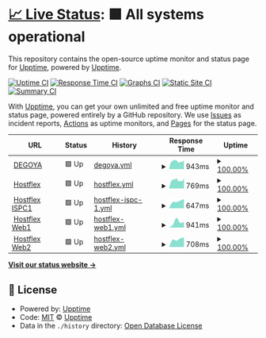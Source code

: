 # [📈 Live Status](https://demo.upptime.js.org): <!--live status--> **🟩 All systems operational**

This repository contains the open-source uptime monitor and status page for [Upptime](https://upptime.js.org), powered by [Upptime](https://github.com/upptime/upptime).

[![Uptime CI](https://github.com/koj-co/upptime/workflows/Uptime%20CI/badge.svg)](https://github.com/koj-co/upptime/actions?query=workflow%3A%22Uptime+CI%22)
[![Response Time CI](https://github.com/koj-co/upptime/workflows/Response%20Time%20CI/badge.svg)](https://github.com/koj-co/upptime/actions?query=workflow%3A%22Response+Time+CI%22)
[![Graphs CI](https://github.com/koj-co/upptime/workflows/Graphs%20CI/badge.svg)](https://github.com/koj-co/upptime/actions?query=workflow%3A%22Graphs+CI%22)
[![Static Site CI](https://github.com/koj-co/upptime/workflows/Static%20Site%20CI/badge.svg)](https://github.com/koj-co/upptime/actions?query=workflow%3A%22Static+Site+CI%22)
[![Summary CI](https://github.com/koj-co/upptime/workflows/Summary%20CI/badge.svg)](https://github.com/koj-co/upptime/actions?query=workflow%3A%22Summary+CI%22)

With [Upptime](https://upptime.js.org), you can get your own unlimited and free uptime monitor and status page, powered entirely by a GitHub repository. We use [Issues](https://github.com/upptime/upptime/issues) as incident reports, [Actions](https://github.com/upptime/upptime/actions) as uptime monitors, and [Pages](https://demo.upptime.js.org) for the status page.

<!--start: status pages-->
<!-- This summary is generated by Upptime (https://github.com/upptime/upptime) -->
<!-- Do not edit this manually, your changes will be overwritten -->
<!-- prettier-ignore -->
| URL | Status | History | Response Time | Uptime |
| --- | ------ | ------- | ------------- | ------ |
| <img alt="" src="https://favicons.githubusercontent.com/degoya.digital" height="13"> [DEGOYA](https://degoya.digital) | 🟩 Up | [degoya.yml](https://github.com/degoya/Upptime/commits/master/history/degoya.yml) | <details><summary><img alt="Response time graph" src="./graphs/degoya/response-time-week.png" height="20"> 943ms</summary><br><a href="https://degoya.upptime.js.org/history/degoya"><img alt="Response time 1085" src="https://img.shields.io/endpoint?url=https%3A%2F%2Fraw.githubusercontent.com%2Fdegoya%2FUpptime%2Fmaster%2Fapi%2Fdegoya%2Fresponse-time.json"></a><br><a href="https://degoya.upptime.js.org/history/degoya"><img alt="24-hour response time 897" src="https://img.shields.io/endpoint?url=https%3A%2F%2Fraw.githubusercontent.com%2Fdegoya%2FUpptime%2Fmaster%2Fapi%2Fdegoya%2Fresponse-time-day.json"></a><br><a href="https://degoya.upptime.js.org/history/degoya"><img alt="7-day response time 943" src="https://img.shields.io/endpoint?url=https%3A%2F%2Fraw.githubusercontent.com%2Fdegoya%2FUpptime%2Fmaster%2Fapi%2Fdegoya%2Fresponse-time-week.json"></a><br><a href="https://degoya.upptime.js.org/history/degoya"><img alt="30-day response time 1085" src="https://img.shields.io/endpoint?url=https%3A%2F%2Fraw.githubusercontent.com%2Fdegoya%2FUpptime%2Fmaster%2Fapi%2Fdegoya%2Fresponse-time-month.json"></a><br><a href="https://degoya.upptime.js.org/history/degoya"><img alt="1-year response time 1085" src="https://img.shields.io/endpoint?url=https%3A%2F%2Fraw.githubusercontent.com%2Fdegoya%2FUpptime%2Fmaster%2Fapi%2Fdegoya%2Fresponse-time-year.json"></a></details> | <details><summary><a href="https://degoya.upptime.js.org/history/degoya">100.00%</a></summary><a href="https://degoya.upptime.js.org/history/degoya"><img alt="All-time uptime 99.77%" src="https://img.shields.io/endpoint?url=https%3A%2F%2Fraw.githubusercontent.com%2Fdegoya%2FUpptime%2Fmaster%2Fapi%2Fdegoya%2Fuptime.json"></a><br><a href="https://degoya.upptime.js.org/history/degoya"><img alt="24-hour uptime 100.00%" src="https://img.shields.io/endpoint?url=https%3A%2F%2Fraw.githubusercontent.com%2Fdegoya%2FUpptime%2Fmaster%2Fapi%2Fdegoya%2Fuptime-day.json"></a><br><a href="https://degoya.upptime.js.org/history/degoya"><img alt="7-day uptime 100.00%" src="https://img.shields.io/endpoint?url=https%3A%2F%2Fraw.githubusercontent.com%2Fdegoya%2FUpptime%2Fmaster%2Fapi%2Fdegoya%2Fuptime-week.json"></a><br><a href="https://degoya.upptime.js.org/history/degoya"><img alt="30-day uptime 99.77%" src="https://img.shields.io/endpoint?url=https%3A%2F%2Fraw.githubusercontent.com%2Fdegoya%2FUpptime%2Fmaster%2Fapi%2Fdegoya%2Fuptime-month.json"></a><br><a href="https://degoya.upptime.js.org/history/degoya"><img alt="1-year uptime 99.77%" src="https://img.shields.io/endpoint?url=https%3A%2F%2Fraw.githubusercontent.com%2Fdegoya%2FUpptime%2Fmaster%2Fapi%2Fdegoya%2Fuptime-year.json"></a></details>
| <img alt="" src="https://favicons.githubusercontent.com/hostflex.de" height="13"> [Hostflex](https://hostflex.de) | 🟩 Up | [hostflex.yml](https://github.com/degoya/Upptime/commits/master/history/hostflex.yml) | <details><summary><img alt="Response time graph" src="./graphs/hostflex/response-time-week.png" height="20"> 769ms</summary><br><a href="https://degoya.upptime.js.org/history/hostflex"><img alt="Response time 925" src="https://img.shields.io/endpoint?url=https%3A%2F%2Fraw.githubusercontent.com%2Fdegoya%2FUpptime%2Fmaster%2Fapi%2Fhostflex%2Fresponse-time.json"></a><br><a href="https://degoya.upptime.js.org/history/hostflex"><img alt="24-hour response time 800" src="https://img.shields.io/endpoint?url=https%3A%2F%2Fraw.githubusercontent.com%2Fdegoya%2FUpptime%2Fmaster%2Fapi%2Fhostflex%2Fresponse-time-day.json"></a><br><a href="https://degoya.upptime.js.org/history/hostflex"><img alt="7-day response time 769" src="https://img.shields.io/endpoint?url=https%3A%2F%2Fraw.githubusercontent.com%2Fdegoya%2FUpptime%2Fmaster%2Fapi%2Fhostflex%2Fresponse-time-week.json"></a><br><a href="https://degoya.upptime.js.org/history/hostflex"><img alt="30-day response time 925" src="https://img.shields.io/endpoint?url=https%3A%2F%2Fraw.githubusercontent.com%2Fdegoya%2FUpptime%2Fmaster%2Fapi%2Fhostflex%2Fresponse-time-month.json"></a><br><a href="https://degoya.upptime.js.org/history/hostflex"><img alt="1-year response time 925" src="https://img.shields.io/endpoint?url=https%3A%2F%2Fraw.githubusercontent.com%2Fdegoya%2FUpptime%2Fmaster%2Fapi%2Fhostflex%2Fresponse-time-year.json"></a></details> | <details><summary><a href="https://degoya.upptime.js.org/history/hostflex">100.00%</a></summary><a href="https://degoya.upptime.js.org/history/hostflex"><img alt="All-time uptime 100.00%" src="https://img.shields.io/endpoint?url=https%3A%2F%2Fraw.githubusercontent.com%2Fdegoya%2FUpptime%2Fmaster%2Fapi%2Fhostflex%2Fuptime.json"></a><br><a href="https://degoya.upptime.js.org/history/hostflex"><img alt="24-hour uptime 100.00%" src="https://img.shields.io/endpoint?url=https%3A%2F%2Fraw.githubusercontent.com%2Fdegoya%2FUpptime%2Fmaster%2Fapi%2Fhostflex%2Fuptime-day.json"></a><br><a href="https://degoya.upptime.js.org/history/hostflex"><img alt="7-day uptime 100.00%" src="https://img.shields.io/endpoint?url=https%3A%2F%2Fraw.githubusercontent.com%2Fdegoya%2FUpptime%2Fmaster%2Fapi%2Fhostflex%2Fuptime-week.json"></a><br><a href="https://degoya.upptime.js.org/history/hostflex"><img alt="30-day uptime 100.00%" src="https://img.shields.io/endpoint?url=https%3A%2F%2Fraw.githubusercontent.com%2Fdegoya%2FUpptime%2Fmaster%2Fapi%2Fhostflex%2Fuptime-month.json"></a><br><a href="https://degoya.upptime.js.org/history/hostflex"><img alt="1-year uptime 100.00%" src="https://img.shields.io/endpoint?url=https%3A%2F%2Fraw.githubusercontent.com%2Fdegoya%2FUpptime%2Fmaster%2Fapi%2Fhostflex%2Fuptime-year.json"></a></details>
| <img alt="" src="https://favicons.githubusercontent.com/ispc1.hostflex.de" height="13"> [Hostflex ISPC1](https://ispc1.hostflex.de) | 🟩 Up | [hostflex-ispc-1.yml](https://github.com/degoya/Upptime/commits/master/history/hostflex-ispc-1.yml) | <details><summary><img alt="Response time graph" src="./graphs/hostflex-ispc-1/response-time-week.png" height="20"> 647ms</summary><br><a href="https://degoya.upptime.js.org/history/hostflex-ispc-1"><img alt="Response time 647" src="https://img.shields.io/endpoint?url=https%3A%2F%2Fraw.githubusercontent.com%2Fdegoya%2FUpptime%2Fmaster%2Fapi%2Fhostflex-ispc-1%2Fresponse-time.json"></a><br><a href="https://degoya.upptime.js.org/history/hostflex-ispc-1"><img alt="24-hour response time 618" src="https://img.shields.io/endpoint?url=https%3A%2F%2Fraw.githubusercontent.com%2Fdegoya%2FUpptime%2Fmaster%2Fapi%2Fhostflex-ispc-1%2Fresponse-time-day.json"></a><br><a href="https://degoya.upptime.js.org/history/hostflex-ispc-1"><img alt="7-day response time 647" src="https://img.shields.io/endpoint?url=https%3A%2F%2Fraw.githubusercontent.com%2Fdegoya%2FUpptime%2Fmaster%2Fapi%2Fhostflex-ispc-1%2Fresponse-time-week.json"></a><br><a href="https://degoya.upptime.js.org/history/hostflex-ispc-1"><img alt="30-day response time 647" src="https://img.shields.io/endpoint?url=https%3A%2F%2Fraw.githubusercontent.com%2Fdegoya%2FUpptime%2Fmaster%2Fapi%2Fhostflex-ispc-1%2Fresponse-time-month.json"></a><br><a href="https://degoya.upptime.js.org/history/hostflex-ispc-1"><img alt="1-year response time 647" src="https://img.shields.io/endpoint?url=https%3A%2F%2Fraw.githubusercontent.com%2Fdegoya%2FUpptime%2Fmaster%2Fapi%2Fhostflex-ispc-1%2Fresponse-time-year.json"></a></details> | <details><summary><a href="https://degoya.upptime.js.org/history/hostflex-ispc-1">100.00%</a></summary><a href="https://degoya.upptime.js.org/history/hostflex-ispc-1"><img alt="All-time uptime 100.00%" src="https://img.shields.io/endpoint?url=https%3A%2F%2Fraw.githubusercontent.com%2Fdegoya%2FUpptime%2Fmaster%2Fapi%2Fhostflex-ispc-1%2Fuptime.json"></a><br><a href="https://degoya.upptime.js.org/history/hostflex-ispc-1"><img alt="24-hour uptime 100.00%" src="https://img.shields.io/endpoint?url=https%3A%2F%2Fraw.githubusercontent.com%2Fdegoya%2FUpptime%2Fmaster%2Fapi%2Fhostflex-ispc-1%2Fuptime-day.json"></a><br><a href="https://degoya.upptime.js.org/history/hostflex-ispc-1"><img alt="7-day uptime 100.00%" src="https://img.shields.io/endpoint?url=https%3A%2F%2Fraw.githubusercontent.com%2Fdegoya%2FUpptime%2Fmaster%2Fapi%2Fhostflex-ispc-1%2Fuptime-week.json"></a><br><a href="https://degoya.upptime.js.org/history/hostflex-ispc-1"><img alt="30-day uptime 100.00%" src="https://img.shields.io/endpoint?url=https%3A%2F%2Fraw.githubusercontent.com%2Fdegoya%2FUpptime%2Fmaster%2Fapi%2Fhostflex-ispc-1%2Fuptime-month.json"></a><br><a href="https://degoya.upptime.js.org/history/hostflex-ispc-1"><img alt="1-year uptime 100.00%" src="https://img.shields.io/endpoint?url=https%3A%2F%2Fraw.githubusercontent.com%2Fdegoya%2FUpptime%2Fmaster%2Fapi%2Fhostflex-ispc-1%2Fuptime-year.json"></a></details>
| <img alt="" src="https://favicons.githubusercontent.com/web1.hostflex.de" height="13"> [Hostflex Web1](https://web1.hostflex.de) | 🟩 Up | [hostflex-web1.yml](https://github.com/degoya/Upptime/commits/master/history/hostflex-web1.yml) | <details><summary><img alt="Response time graph" src="./graphs/hostflex-web1/response-time-week.png" height="20"> 941ms</summary><br><a href="https://degoya.upptime.js.org/history/hostflex-web1"><img alt="Response time 941" src="https://img.shields.io/endpoint?url=https%3A%2F%2Fraw.githubusercontent.com%2Fdegoya%2FUpptime%2Fmaster%2Fapi%2Fhostflex-web1%2Fresponse-time.json"></a><br><a href="https://degoya.upptime.js.org/history/hostflex-web1"><img alt="24-hour response time 620" src="https://img.shields.io/endpoint?url=https%3A%2F%2Fraw.githubusercontent.com%2Fdegoya%2FUpptime%2Fmaster%2Fapi%2Fhostflex-web1%2Fresponse-time-day.json"></a><br><a href="https://degoya.upptime.js.org/history/hostflex-web1"><img alt="7-day response time 941" src="https://img.shields.io/endpoint?url=https%3A%2F%2Fraw.githubusercontent.com%2Fdegoya%2FUpptime%2Fmaster%2Fapi%2Fhostflex-web1%2Fresponse-time-week.json"></a><br><a href="https://degoya.upptime.js.org/history/hostflex-web1"><img alt="30-day response time 941" src="https://img.shields.io/endpoint?url=https%3A%2F%2Fraw.githubusercontent.com%2Fdegoya%2FUpptime%2Fmaster%2Fapi%2Fhostflex-web1%2Fresponse-time-month.json"></a><br><a href="https://degoya.upptime.js.org/history/hostflex-web1"><img alt="1-year response time 941" src="https://img.shields.io/endpoint?url=https%3A%2F%2Fraw.githubusercontent.com%2Fdegoya%2FUpptime%2Fmaster%2Fapi%2Fhostflex-web1%2Fresponse-time-year.json"></a></details> | <details><summary><a href="https://degoya.upptime.js.org/history/hostflex-web1">100.00%</a></summary><a href="https://degoya.upptime.js.org/history/hostflex-web1"><img alt="All-time uptime 100.00%" src="https://img.shields.io/endpoint?url=https%3A%2F%2Fraw.githubusercontent.com%2Fdegoya%2FUpptime%2Fmaster%2Fapi%2Fhostflex-web1%2Fuptime.json"></a><br><a href="https://degoya.upptime.js.org/history/hostflex-web1"><img alt="24-hour uptime 100.00%" src="https://img.shields.io/endpoint?url=https%3A%2F%2Fraw.githubusercontent.com%2Fdegoya%2FUpptime%2Fmaster%2Fapi%2Fhostflex-web1%2Fuptime-day.json"></a><br><a href="https://degoya.upptime.js.org/history/hostflex-web1"><img alt="7-day uptime 100.00%" src="https://img.shields.io/endpoint?url=https%3A%2F%2Fraw.githubusercontent.com%2Fdegoya%2FUpptime%2Fmaster%2Fapi%2Fhostflex-web1%2Fuptime-week.json"></a><br><a href="https://degoya.upptime.js.org/history/hostflex-web1"><img alt="30-day uptime 100.00%" src="https://img.shields.io/endpoint?url=https%3A%2F%2Fraw.githubusercontent.com%2Fdegoya%2FUpptime%2Fmaster%2Fapi%2Fhostflex-web1%2Fuptime-month.json"></a><br><a href="https://degoya.upptime.js.org/history/hostflex-web1"><img alt="1-year uptime 100.00%" src="https://img.shields.io/endpoint?url=https%3A%2F%2Fraw.githubusercontent.com%2Fdegoya%2FUpptime%2Fmaster%2Fapi%2Fhostflex-web1%2Fuptime-year.json"></a></details>
| <img alt="" src="https://favicons.githubusercontent.com/web2.hostflex.de" height="13"> [Hostflex Web2](https://web2.hostflex.de) | 🟩 Up | [hostflex-web2.yml](https://github.com/degoya/Upptime/commits/master/history/hostflex-web2.yml) | <details><summary><img alt="Response time graph" src="./graphs/hostflex-web2/response-time-week.png" height="20"> 708ms</summary><br><a href="https://degoya.upptime.js.org/history/hostflex-web2"><img alt="Response time 708" src="https://img.shields.io/endpoint?url=https%3A%2F%2Fraw.githubusercontent.com%2Fdegoya%2FUpptime%2Fmaster%2Fapi%2Fhostflex-web2%2Fresponse-time.json"></a><br><a href="https://degoya.upptime.js.org/history/hostflex-web2"><img alt="24-hour response time 715" src="https://img.shields.io/endpoint?url=https%3A%2F%2Fraw.githubusercontent.com%2Fdegoya%2FUpptime%2Fmaster%2Fapi%2Fhostflex-web2%2Fresponse-time-day.json"></a><br><a href="https://degoya.upptime.js.org/history/hostflex-web2"><img alt="7-day response time 708" src="https://img.shields.io/endpoint?url=https%3A%2F%2Fraw.githubusercontent.com%2Fdegoya%2FUpptime%2Fmaster%2Fapi%2Fhostflex-web2%2Fresponse-time-week.json"></a><br><a href="https://degoya.upptime.js.org/history/hostflex-web2"><img alt="30-day response time 708" src="https://img.shields.io/endpoint?url=https%3A%2F%2Fraw.githubusercontent.com%2Fdegoya%2FUpptime%2Fmaster%2Fapi%2Fhostflex-web2%2Fresponse-time-month.json"></a><br><a href="https://degoya.upptime.js.org/history/hostflex-web2"><img alt="1-year response time 708" src="https://img.shields.io/endpoint?url=https%3A%2F%2Fraw.githubusercontent.com%2Fdegoya%2FUpptime%2Fmaster%2Fapi%2Fhostflex-web2%2Fresponse-time-year.json"></a></details> | <details><summary><a href="https://degoya.upptime.js.org/history/hostflex-web2">100.00%</a></summary><a href="https://degoya.upptime.js.org/history/hostflex-web2"><img alt="All-time uptime 100.00%" src="https://img.shields.io/endpoint?url=https%3A%2F%2Fraw.githubusercontent.com%2Fdegoya%2FUpptime%2Fmaster%2Fapi%2Fhostflex-web2%2Fuptime.json"></a><br><a href="https://degoya.upptime.js.org/history/hostflex-web2"><img alt="24-hour uptime 100.00%" src="https://img.shields.io/endpoint?url=https%3A%2F%2Fraw.githubusercontent.com%2Fdegoya%2FUpptime%2Fmaster%2Fapi%2Fhostflex-web2%2Fuptime-day.json"></a><br><a href="https://degoya.upptime.js.org/history/hostflex-web2"><img alt="7-day uptime 100.00%" src="https://img.shields.io/endpoint?url=https%3A%2F%2Fraw.githubusercontent.com%2Fdegoya%2FUpptime%2Fmaster%2Fapi%2Fhostflex-web2%2Fuptime-week.json"></a><br><a href="https://degoya.upptime.js.org/history/hostflex-web2"><img alt="30-day uptime 100.00%" src="https://img.shields.io/endpoint?url=https%3A%2F%2Fraw.githubusercontent.com%2Fdegoya%2FUpptime%2Fmaster%2Fapi%2Fhostflex-web2%2Fuptime-month.json"></a><br><a href="https://degoya.upptime.js.org/history/hostflex-web2"><img alt="1-year uptime 100.00%" src="https://img.shields.io/endpoint?url=https%3A%2F%2Fraw.githubusercontent.com%2Fdegoya%2FUpptime%2Fmaster%2Fapi%2Fhostflex-web2%2Fuptime-year.json"></a></details>

<!--end: status pages-->

[**Visit our status website →**](https://demo.upptime.js.org)

## 📄 License

- Powered by: [Upptime](https://github.com/upptime/upptime)
- Code: [MIT](./LICENSE) © [Upptime](https://upptime.js.org)
- Data in the `./history` directory: [Open Database License](https://opendatacommons.org/licenses/odbl/1-0/)
